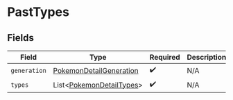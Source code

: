 # PastTypes


## Fields

| Field                                                                         | Type                                                                          | Required                                                                      | Description                                                                   |
| ----------------------------------------------------------------------------- | ----------------------------------------------------------------------------- | ----------------------------------------------------------------------------- | ----------------------------------------------------------------------------- |
| `generation`                                                                  | [PokemonDetailGeneration](../../models/components/PokemonDetailGeneration.md) | :heavy_check_mark:                                                            | N/A                                                                           |
| `types`                                                                       | List\<[PokemonDetailTypes](../../models/components/PokemonDetailTypes.md)>    | :heavy_check_mark:                                                            | N/A                                                                           |